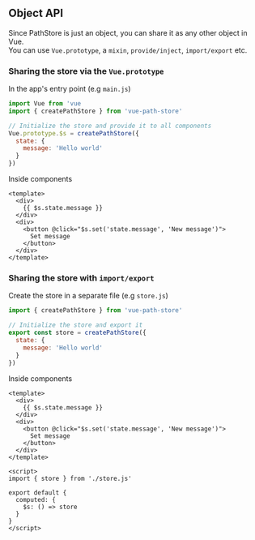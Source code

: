## Object API

Since PathStore is just an object, you can share it as any other object in Vue.  
You can use `Vue.prototype`, a `mixin`, `provide/inject`, `import/export` etc.

### Sharing the store via the `Vue.prototype`

In the app's entry point (e.g `main.js`)
```js
import Vue from 'vue
import { createPathStore } from 'vue-path-store'

// Initialize the store and provide it to all components
Vue.prototype.$s = createPathStore({
  state: {
    message: 'Hello world'
  }
})
```

Inside components
```vue
<template>
  <div>
    {{ $s.state.message }}
  </div>
  <div>
    <button @click="$s.set('state.message', 'New message')">
      Set message
    </button>
  </div>
</template>
```

### Sharing the store with `import/export`

Create the store in a separate file (e.g `store.js`)
```js
import { createPathStore } from 'vue-path-store'

// Initialize the store and export it
export const store = createPathStore({
  state: {
    message: 'Hello world'
  }
})
```

Inside components
```vue
<template>
  <div>
    {{ $s.state.message }}
  </div>
  <div>
    <button @click="$s.set('state.message', 'New message')">
      Set message
    </button>
  </div>
</template>

<script>
import { store } from './store.js'

export default {
  computed: {
    $s: () => store
  }
}
</script>

```